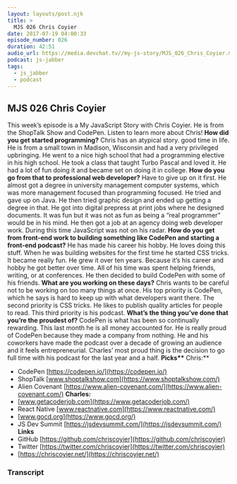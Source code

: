 ```yaml
---
layout: layouts/post.njk
title: >
  MJS 026 Chris Coyier
date: 2017-07-19 04:00:33
episode_number: 026
duration: 42:51
audio_url: https://media.devchat.tv//my-js-story/MJS_026_Chris_Coyier.mp3
podcast: js-jabber
tags:
  - js_jabber
  - podcast
---
```


## **MJS 026 Chris Coyier**

This week’s episode is a My JavaScript Story with Chris Coyier. He is from the ShopTalk Show and CodePen. Listen to learn more about Chris! **How did you get started programming?** Chris has an atypical story. good time in life. He is from a small town in Madison, Wisconsin and had a very privileged upbringing. He went to a nice high school that had a programming elective in his high school. He took a class that taught Turbo Pascal and loved it. He had a lot of fun doing it and became set on doing it in college. **How do you go from that to professional web developer?** Have to give up on it first. He almost got a degree in university management computer systems, which was more management focused than programming focused. He tried and gave up on Java. He then tried graphic design and ended up getting a degree in that. He got into digital prepress at print jobs where he designed documents. It was fun but it was not as fun as being a “real programmer” would be in his mind. He then got a job at an agency doing web developer work. During this time JavaScript was not on his radar. **How do you get from front-end work to building something like CodePen and starting a front-end podcast?** He has made his career his hobby. He loves doing this stuff. When he was building websites for the first time he started CSS tricks. It became really fun. He grew it over ten years. Because it’s his career and hobby he got better over time. All of his time was spent helping friends, writing, or at conferences. He then decided to build CodePen with some of his friends. **What are you working on these days?** Chris wants to be careful not to be working on too many things at once. His top priority is CodePen, which he says is hard to keep up with what developers want there. The second priority is CSS tricks. He likes to publish quality articles for people to read. This third priority is his podcast. **What’s the thing you’ve done that you’re the proudest of?** CodePen is what has been so continually rewarding. This last month he is all money accounted for. He is really proud of CodePen because they made a company from nothing. He and his coworkers have made the podcast over a decade of growing an audience and it feels entrepreneurial. Charles’ most proud thing is the decision to go full time with his podcast for the last year and a half. **Picks\*\*** Chris:\*\*

- CodePen [https://codepen.io/](https://codepen.io/)
- ShopTalk [www.shoptalkshow.com](https://www.shoptalkshow.com/)
- Alien Covenant [https://www.alien-covenant.com/](https://www.alien-covenant.com/)
  **Charles:**
- [www.getacoderjob.com](https://www.getacoderjob.com/)
- React Native [www.reactnative.com](https://www.reactnative.com/)
- [www.gocd.org](https://www.gocd.org/)
- JS Dev Summit [https://jsdevsummit.com/](https://jsdevsummit.com/)
  **Links**
- GitHub [https://github.com/chriscoyier](https://github.com/chriscoyier)
- Twitter [https://twitter.com/chriscoyier](https://twitter.com/chriscoyier)
- [https://chriscoyier.net/](https://chriscoyier.net/)

### Transcript
